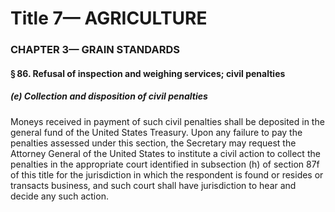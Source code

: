 
# Title 7— AGRICULTURE
### CHAPTER 3— GRAIN STANDARDS
#### § 86. Refusal of inspection and weighing services; civil penalties
##### (e) Collection and disposition of civil penalties

Moneys received in payment of such civil penalties shall be deposited in the general fund of the United States Treasury. Upon any failure to pay the penalties assessed under this section, the Secretary may request the Attorney General of the United States to institute a civil action to collect the penalties in the appropriate court identified in subsection (h) of section 87f of this title for the jurisdiction in which the respondent is found or resides or transacts business, and such court shall have jurisdiction to hear and decide any such action.
